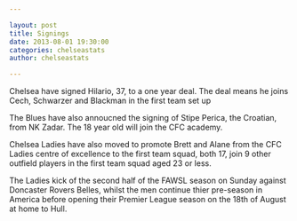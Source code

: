 ```yaml
---

layout: post
title: Signings
date: 2013-08-01 19:30:00
categories: chelseastats
author: chelseastats

---
```


<p>Chelsea have signed Hilario, 37, to a one year deal. The deal means he joins Cech, Schwarzer and Blackman 
in the first team set up</p>

<p>The Blues have also annoucned the signing of Stipe Perica, the Croatian, from NK Zadar. The 18 year 
old will join the CFC academy.</p>

<p>Chelsea Ladies have also moved to promote Brett and Alane from the CFC Ladies centre of excellence 
to the first team squad, both 17, join 9 other outfield players
in the first team squad aged 23 or less.</p>

<p>The Ladies kick of the second half of the FAWSL season on Sunday against Doncaster Rovers Belles, 
whilst the men continue thier pre-season in America before opening their 
Premier League season on the 18th of August at home to Hull.</p>
